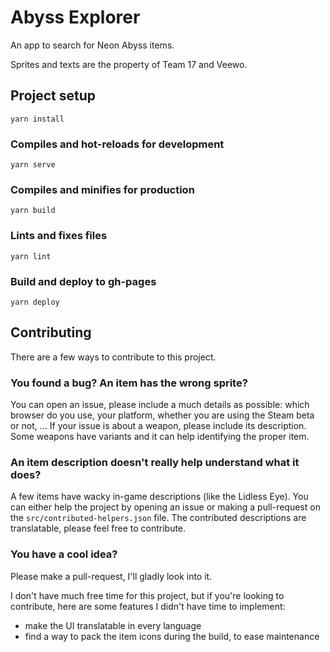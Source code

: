 # Abyss Explorer

An app to search for Neon Abyss items.

Sprites and texts are the property of Team 17 and Veewo.

## Project setup
```
yarn install
```

### Compiles and hot-reloads for development
```
yarn serve
```

### Compiles and minifies for production
```
yarn build
```

### Lints and fixes files
```
yarn lint
```

### Build and deploy to gh-pages
```
yarn deploy
```

## Contributing

There are a few ways to contribute to this project.

### You found a bug? An item has the wrong sprite?

You can open an issue, please include a much details as possible: which browser do you use, your platform, whether you are using the Steam beta or not, ...
If your issue is about a weapon, please include its description. Some weapons have variants and it can help identifying the proper item.

### An item description doesn't really help understand what it does?

A few items have wacky in-game descriptions (like the Lidless Eye). You can either help the project by opening an issue or making a pull-request on the `src/contributed-helpers.json` file.
The contributed descriptions are translatable, please feel free to contribute.

### You have a cool idea?

Please make a pull-request, I'll gladly look into it.

I don't have much free time for this project, but if you're looking to contribute, here are some features I didn't have time to implement:
- make the UI translatable in every language
- find a way to pack the item icons during the build, to ease maintenance